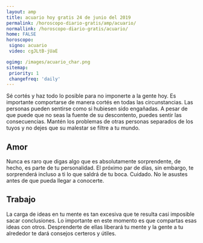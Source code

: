 ```yaml
---
layout: amp
title: acuario hoy gratis 24 de junio del 2019 
permalink: /horoscopo-diario-gratis/amp/acuario/
normallink: /horoscopo-diario-gratis/acuario/
home: FALSE
horoscopo:
 signo: acuario
 video: cgJLtB-jUaE

ogimg: /images/acuario_char.png
sitemap:
 priority: 1
 changefreq: 'daily'
---
```



Sé cortés y haz todo lo posible para no imponerte a la gente hoy. Es importante comportarse de manera cortés en todas las circunstancias. Las personas pueden sentirse como si hubiesen sido engañadas. A pesar de que puede que no seas la fuente de su descontento, puedes sentir las consecuencias. Mantén los problemas de otras personas separados de los tuyos y no dejes que su malestar se filtre a tu mundo.

## Amor

Nunca es raro que digas algo que es absolutamente sorprendente, de hecho, es parte de tu personalidad. El próximo par de días, sin embargo, te sorprenderá incluso a ti lo que saldrá de tu boca. Cuidado. No le asustes antes de que pueda llegar a conocerte.

## Trabajo

La carga de ideas en tu mente es tan excesiva que te resulta casi imposible sacar conclusiones. Lo importante en este momento es que compartas esas ideas con otros. Desprenderte de ellas liberará tu mente y la gente a tu alrededor te dará consejos certeros y útiles.
